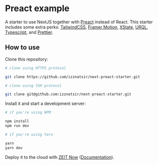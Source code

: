 # Preact example

A starter to use NextJS together with [Preact](https://preactjs.com/) instead of React. This starter includes some extra perks: [TailwindCSS](https://tailwindcss.com/), [Framer Motion](https://www.framer.com/motion/), [XState](https://xstate.js.org/), [URQL](https://formidable.com/open-source/urql/), [Typescript](https://www.typescriptlang.org/), and [Prettier](https://prettier.io/).

## How to use

Clone this repository:

```bash
# clone using HTTPS protocol

git clone https://github.com/izznatsir/next-preact-starter.git

# clone using SSH protocol

git clone git@github.com:izznatsir/next-preact-starter.git
```

Install it and start a development server:

```bash
# if you're using NPM

npm install
npm run dev

# if you're using Yarn

yarn
yarn dev
```

Deploy it to the cloud with [ZEIT Now](https://zeit.co/import?filter=next.js&utm_source=github&utm_medium=readme&utm_campaign=next-example) ([Documentation](https://nextjs.org/docs/deployment)).
